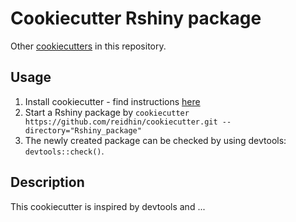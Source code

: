 # Cookiecutter Rshiny package

Other [cookiecutters](../README.md) in this repository.

## Usage

1. Install cookiecutter - find instructions [here](https://cookiecutter.readthedocs.io/en/2.5.0/installation.html#install-cookiecutter)
2. Start a Rshiny package by
`cookiecutter https://github.com/reidhin/cookiecutter.git --directory="Rshiny_package"`
3. The newly created package can be checked by using devtools: `devtools::check()`.

## Description

This cookiecutter is inspired by devtools and ...

